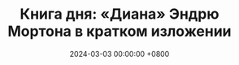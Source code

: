 ---
title: "Книга дня: «Диана» Эндрю Мортона в кратком изложении"
description: >-
  Узнайте правду о жизни принцессы Дианы! Биография от Эндрю Мортона: любовь, трагедия и наследие легенды.
date: 2024-03-03 00:00:00 +0800
categories: [Мышление, Конспекты-книг]
tags:
  [
    принцесса-диана,
    эндрю-мортон,
    королевская-семья,
    биография,
    диана-спенсер,
    королевская-жизнь,
    сми,
    диана-и-чарльз,
    трагедия-дианы,
    наследие-дианы,
    филантропия,
    общественное-мнение,
    королевский-брак,
    диана-доди,
    легенда-дианы
  ]
image:
alt: Обложка книги Диана Эндрю Мортона
fallback:
  -
  -
---